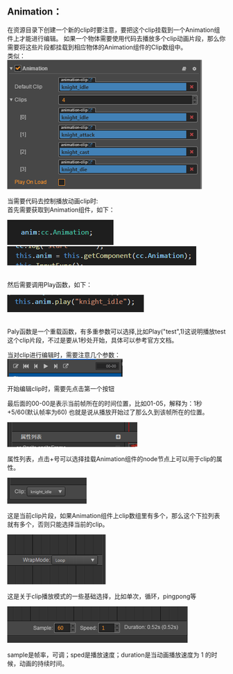 Animation：
---------
在资源目录下创建一个新的clip时要注意，要把这个clip挂载到一个Animation组件上才能进行编辑。
如果一个物体需要使用代码去播放多个clip动画片段，那么你需要将这些片段都挂载到相应物体的Animation组件的Clip数组中。
<br>类似：<br>
![](READMEIMG/animation.png)

当需要代码去控制播放动画clip时:<br>
首先需要获取到Animation组件，如下：<br>

![](READMEIMG/animationeditor6.png)
<br>
![](READMEIMG/animationeditor5.png)

<br>
然后需要调用Play函数，如下：<br>

![](READMEIMG/animationeditor7.png)

<br>Paly函数是一个重载函数，有多重参数可以选择,比如Play("test",1)这说明播放test这个clip片段，不过是要从1秒处开始，具体可以参考官方文档。<br>

当对clip进行编辑时，需要注意几个参数：<br>
![](READMEIMG/animationeditor1.png)

开始编辑clip时，需要先点击第一个按钮

最后面的00-00是表示当前帧所在的时间位置，比如01-05，解释为：1秒+5/60(默认帧率为60) 也就是说从播放开始过了那么久到该帧所在的位置。

![](READMEIMG/animationeditor2.png)

属性列表，点击+号可以选择挂载Animation组件的node节点上可以用于clip的属性。

![](READMEIMG/animationeditor3.png)

这是当前clip片段，如果Animation组件上clip数组里有多个，那么这个下拉列表就有多个，否则只能选择当前的clip。

![](READMEIMG/animationeditor4.png)

这是关于clip播放模式的一些基础选择，比如单次，循环，pingpong等

![](READMEIMG/animationeditor8.png)

sample是帧率，可调；sped是播放速度；duration是当动画播放速度为 1 的时候，动画的持续时间。
